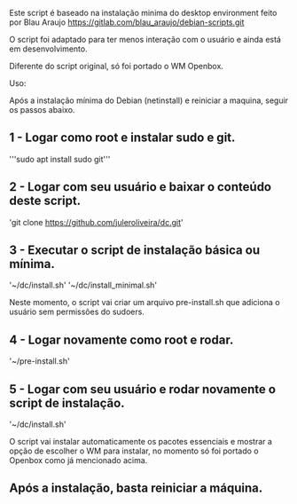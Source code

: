 Este script é baseado na instalação minima do desktop environment feito por Blau Araujo
https://gitlab.com/blau_araujo/debian-scripts.git

O script foi adaptado para ter menos interação com o usuário e ainda está em desenvolvimento.

Diferente do script original, só foi portado o WM Openbox.

Uso:

Após a instalação mínima do Debian (netinstall) e reiniciar a maquina, seguir os passos abaixo.

## 1 - Logar como **root** e instalar sudo e git.

  '''sudo apt install sudo git'''
  
## 2 - Logar **com seu usuário** e baixar o conteúdo deste script.

  'git clone https://github.com/juleroliveira/dc.git'
  
## 3 - Executar o script de instalação básica ou mínima.

  '~/dc/install.sh'
  '~/dc/install_minimal.sh'

  Neste momento, o script vai criar um arquivo pre-install.sh que adiciona o usuário sem permissões do sudoers.
  
## 4 - Logar novamente como **root** e rodar.

  '~/pre-install.sh'
  
## 5 - Logar **com seu usuário** e rodar novamente o script de instalação.

  '~/dc/install.sh'
  
O script vai instalar automaticamente os pacotes essenciais e mostrar a opção de escolher o WM para instalar, no momento só foi portado o Openbox como já mencionado acima.

## Após a instalação, basta reiniciar a máquina.
